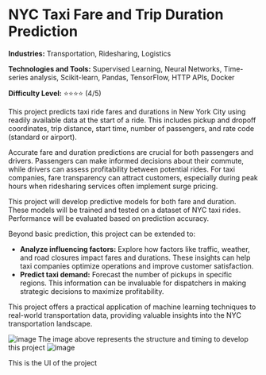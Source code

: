 # NYC Taxi Fare and Trip Duration Prediction

**Industries:** Transportation, Ridesharing, Logistics

**Technologies and Tools:** Supervised Learning, Neural Networks, Time-series analysis, Scikit-learn, Pandas, TensorFlow, HTTP APIs, Docker

**Difficulty Level:** ⭐⭐⭐⭐ (4/5)

This project predicts taxi ride fares and durations in New York City using readily available data at the start of a ride.  This includes pickup and dropoff coordinates, trip distance, start time, number of passengers, and rate code (standard or airport).

Accurate fare and duration predictions are crucial for both passengers and drivers.  Passengers can make informed decisions about their commute, while drivers can assess profitability between potential rides.  For taxi companies, fare transparency can attract customers, especially during peak hours when ridesharing services often implement surge pricing.

This project will develop predictive models for both fare and duration.  These models will be trained and tested on a dataset of NYC taxi rides.  Performance will be evaluated based on prediction accuracy.

Beyond basic prediction, this project can be extended to:

* **Analyze influencing factors:** Explore how factors like traffic, weather, and road closures impact fares and durations.  These insights can help taxi companies optimize operations and improve customer satisfaction.
* **Predict taxi demand:**  Forecast the number of pickups in specific regions. This information can be invaluable for dispatchers in making strategic decisions to maximize profitability.

This project offers a practical application of machine learning techniques to real-world transportation data, providing valuable insights into the NYC transportation landscape.

![image](https://github.com/user-attachments/assets/b713f6ca-c30e-46dc-89cf-90c67b195851)
The image above represents the structure and timing to develop this project
![image](https://github.com/user-attachments/assets/594a53fc-4ab9-4df6-8455-8db4f72ba8b8)

This is the UI of the project
